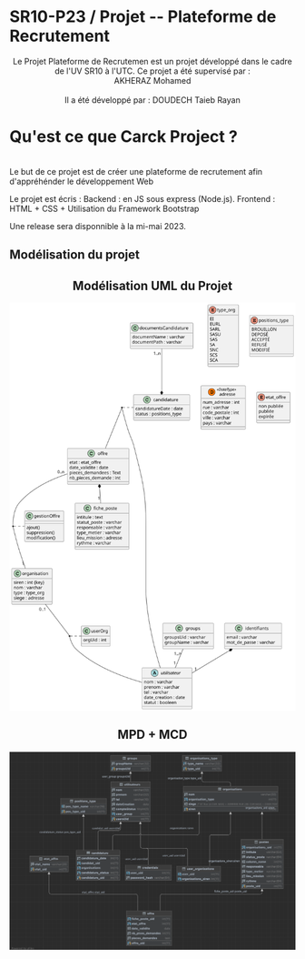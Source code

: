 <h1>SR10-P23 / Projet -- Plateforme de Recrutement </h1>
<div style="text-align: center;"> <p align="center">Le Projet Plateforme de Recrutemen est un projet développé dans le cadre de l'UV SR10 à l'UTC. Ce projet a été supervisé par : <br> AKHERAZ Mohamed <br> <br> Il a été développé par : DOUDECH
Taieb Rayan</p></div>
<h1>Qu'est ce que Carck Project ?</h1>
<br> Le but de ce projet est de créer une plateforme de recrutement afin d'appréhénder le développement Web <br>

Le projet est écris : 
Backend : en JS sous express (Node.js).
Frontend : HTML + CSS + Utilisation du Framework Bootstrap

Une release sera disponnible à la mi-mai 2023.

## Modélisation du projet 

<div style="text-align: center"><h2> Modélisation UML du Projet </h2></div>

<div style="display :flex; align-items : center; justify-content: center">
<img src="imgs/uml.svg">
</div>

<div style="text-align: center"><h2> MPD + MCD </h2></div>

<div style="display :flex; align-items : center; justify-content: center">
<img src="imgs/mpd.png">
</div>

